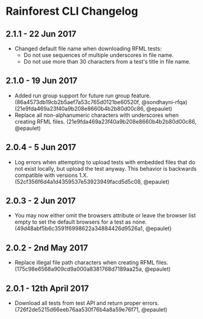 # Rainforest CLI Changelog

## 2.1.1 - 22 Jun 2017
- Changed default file name when downloading RFML tests:
  - Do not use sequences of multiple underscores in file name.
  - Do not use more than 30 characters from a test's title in file name.

## 2.1.0 - 19 Jun 2017
- Added run group support for future run group feature.
(86a4573db19cb2b5aef7a53c765d0121be60520f, @sondhayni-rfqa)
(21e9fda469a23f40a9b208e8660b4b2b80d00c86, @epaulet)
- Replace all non-alphanumeric characters with underscores when creating RFML
files. (21e9fda469a23f40a9b208e8660b4b2b80d00c86, @epaulet)

## 2.0.4 - 5 Jun 2017
- Log errors when attempting to upload tests with embedded files that do not
exist locally, but upload the test anyway. This behavior is backwards compatible
with versions 1.X.
(52cf356f6d4a1d4359537e53923949facd5d5c08, @epaulet)

## 2.0.3 - 2 Jun 2017
- You may now either omit the browsers attribute or leave the browser list
empty to set the default browsers for a test as none.
(49d48abf5b6c3591f6998622a34884426d9526a1, @epaulet)

## 2.0.2 - 2nd May 2017
- Replace illegal file path characters when creating RFML files.
(175c98e6568a909cd9a000a8381768d7189aa25a, @epaulet)

## 2.0.1 - 12th April 2017
- Download all tests from test API and return proper errors.
(726f2de5215d66eeb76aa530f76b4a8a59e76f71, @epaulet)
